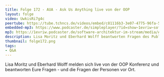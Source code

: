 ```yaml
---
title: Folge 172 - AUA - Ask Us Anything live von der OOP
layout: folge
video: UwkisRi7g4c
peertube: https://tube.tchncs.de/videos/embed/c81116b3-3e07-4775-96fa-5670972ba911
embedded-mp3: https://www.podcaster.de/simpleplayer/?id=show~1evriw~software-architektur-im-stream~pod-757a357d21ad8a47e41f82852e&v=1688489055
mp3: https://1evriw.podcaster.de/software-architektur-im-stream/media/AUA_-_Ask_Us_Anything_live_von_der_OOP.mp3
description: Lisa Moritz und Eberhard Wolff beantworten Fragen des Publikums auf der OOP
thumbnail: folge172.png
tags:
- Q&A
---
```


Lisa Moritz und Eberhard Wolff melden sich live von der OOP Konferenz
und beantworten Eure Fragen - und die Fragen der Personen vor Ort.


